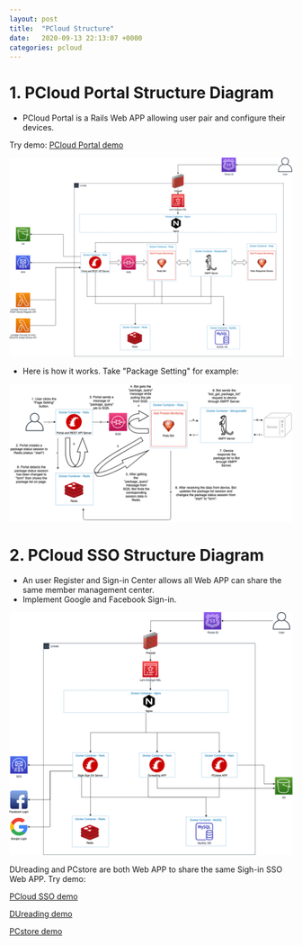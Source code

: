```yaml
---
layout: post
title:  "PCloud Structure"
date:   2020-09-13 22:13:07 +0000
categories: pcloud
---
```


# 1. PCloud Portal Structure Diagram

* PCloud Portal is a Rails Web APP allowing user pair and configure their devices.

Try demo: [PCloud Portal demo][pcloud-portal]

![pcloud portal linode diagram](/assets/pcloud/pcloud-portal-linode.png)

* Here is how it works. Take "Package Setting" for example:

![image alt text](/assets/pcloud/package-list-flow.png)


# 2. PCloud SSO Structure Diagram

* An user Register and Sign-in Center allows all Web APP can share the same member management center.
* Implement Google and Facebook Sign-in.

![pcloud sso linode diagram](/assets/pcloud/pcloud-sso-linode.png)



DUreading and PCstore are both Web APP to share the same Sigh-in SSO Web APP. Try demo:

[PCloud SSO demo][pcloud-sso]

[DUreading demo][dureading]

[PCstore demo][pcstore]



[pcloud-portal]: https://portal.lovefunthing.com
[pcloud-sso]: https://sso.lovefunthing.com
[dureading]: https://dureading.lovefunthing.com
[pcstore]: https://pcstore.lovefunthing.com



